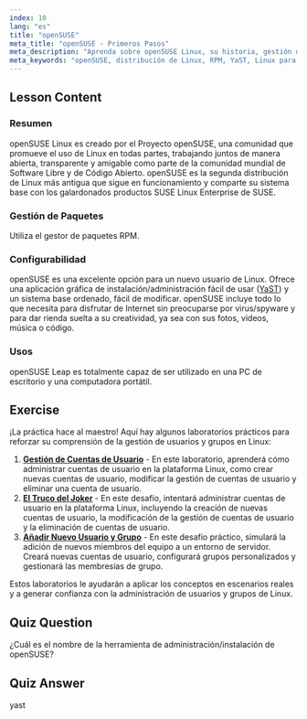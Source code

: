 ```yaml
---
index: 10
lang: "es"
title: "openSUSE"
meta_title: "openSUSE - Primeros Pasos"
meta_description: "Aprenda sobre openSUSE Linux, su historia, gestión de paquetes (RPM) y configurabilidad con YaST. Descubra por qué openSUSE es excelente para principiantes."
meta_keywords: "openSUSE, distribución de Linux, RPM, YaST, Linux para principiantes, tutorial de openSUSE, guía de Linux"
---
```


## Lesson Content

### Resumen

openSUSE Linux es creado por el Proyecto openSUSE, una comunidad que promueve el uso de Linux en todas partes, trabajando juntos de manera abierta, transparente y amigable como parte de la comunidad mundial de Software Libre y de Código Abierto. openSUSE es la segunda distribución de Linux más antigua que sigue en funcionamiento y comparte su sistema base con los galardonados productos SUSE Linux Enterprise de SUSE.

### Gestión de Paquetes

Utiliza el gestor de paquetes RPM.

### Configurabilidad

openSUSE es una excelente opción para un nuevo usuario de Linux. Ofrece una aplicación gráfica de instalación/administración fácil de usar ([YaST](http://yast.github.io/)) y un sistema base ordenado, fácil de modificar. openSUSE incluye todo lo que necesita para disfrutar de Internet sin preocuparse por virus/spyware y para dar rienda suelta a su creatividad, ya sea con sus fotos, videos, música o código.

### Usos

openSUSE Leap es totalmente capaz de ser utilizado en una PC de escritorio y una computadora portátil.

## Exercise

¡La práctica hace al maestro! Aquí hay algunos laboratorios prácticos para reforzar su comprensión de la gestión de usuarios y grupos en Linux:

1. **[Gestión de Cuentas de Usuario](https://labex.io/es/labs/linux-user-account-management-49)** - En este laboratorio, aprenderá cómo administrar cuentas de usuario en la plataforma Linux, como crear nuevas cuentas de usuario, modificar la gestión de cuentas de usuario y eliminar una cuenta de usuario.
2. **[El Truco del Joker](https://labex.io/es/labs/linux-the-joker-s-trick-270247)** - En este desafío, intentará administrar cuentas de usuario en la plataforma Linux, incluyendo la creación de nuevas cuentas de usuario, la modificación de la gestión de cuentas de usuario y la eliminación de cuentas de usuario.
3. **[Añadir Nuevo Usuario y Grupo](https://labex.io/es/labs/linux-add-new-user-and-group-17987)** - En este desafío práctico, simulará la adición de nuevos miembros del equipo a un entorno de servidor. Creará nuevas cuentas de usuario, configurará grupos personalizados y gestionará las membresías de grupo.

Estos laboratorios le ayudarán a aplicar los conceptos en escenarios reales y a generar confianza con la administración de usuarios y grupos de Linux.

## Quiz Question

¿Cuál es el nombre de la herramienta de administración/instalación de openSUSE?

## Quiz Answer

yast